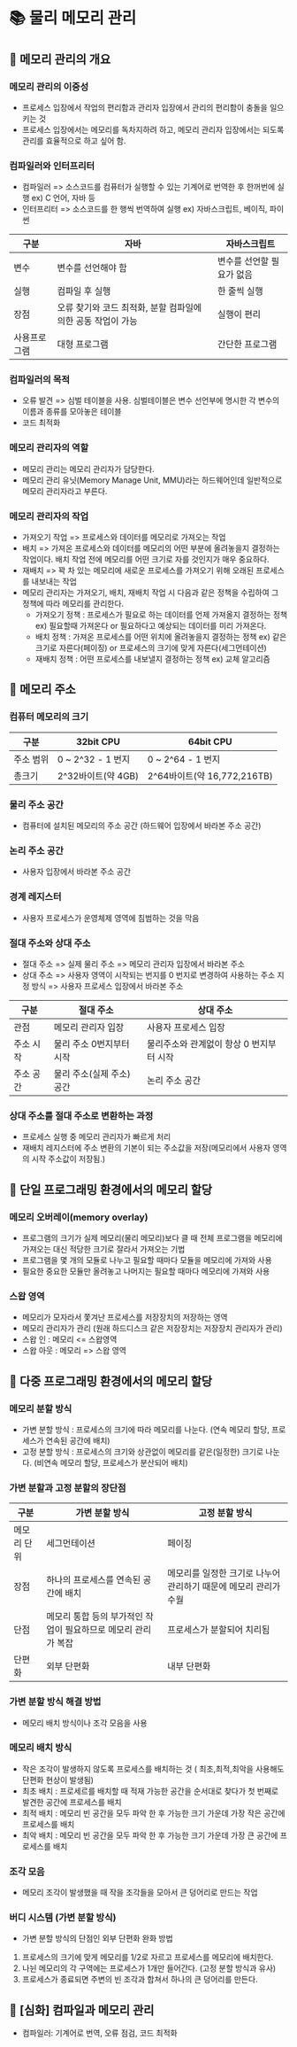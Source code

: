 
# 📚 물리 메모리 관리

## 📌 메모리 관리의 개요

### 메모리 관리의 이중성

- 프로세스 입장에서 작업의 편리함과 관리자 입장에서 관리의 편리함이 충돌을 일으키는 것
- 프로세스 입장에서는 메모리를 독차지하려 하고, 메모리 관리자 입장에서는 되도록 관리를 효율적으로 하고 싶어 함.

### 컴파일러와 인터프리터

- 컴파일러 => 소스코드를 컴퓨터가 실행할 수 있는 기계어로 번역한 후 한꺼번에 실행 ex) C 언어, 자바 등
- 인터프리터 => 소스코드를 한 행씩 번역하여 실행 ex) 자바스크립트, 베이직, 파이썬

| 구분 | 자바 | 자바스크립트 |
| --- | -- | -- |
| 변수 | 변수를 선언해야 함 | 변수를 선언할 필요가 없음 |
| 실행 | 컴파일 후 실행 | 한 줄씩 실행 | 
| 장점 | 오류 찾기와 코드 최적화, 분할 컴파일에 의한 공동 작업이 가능 | 실행이 편리 | 
| 사용프로그램 | 대형 프로그램 | 간단한 프로그램 |

### 컴파일러의 목적

- 오류 발견 => 심벌 테이블을 사용. 심벌테이블은 변수 선언부에 명시한 각 변수의 이름과 종류를 모아놓은 테이블
- 코드 최적화

### 메모리 관리자의 역할

- 메모리 관리는 메모리 관리자가 담당한다.
- 메모리 관리 유닛(Memory Manage Unit, MMU)라는 하드웨어인데 일반적으로 메모리 관리자라고 부른다.

### 메모리 관리자의 작업

- 가져오기 작업 => 프로세스와 데이터를 메모리로 가져오는 작업
- 배치 => 가져온 프로세스와 데이터를 메모리의 어떤 부분에 올려놓을지 결정하는 작업이다. 배치 작업 전에 메모리를 어떤 크기로 자를 것인지가 매우 중요하다.
- 재배치 => 꽉 차 있는 메모리에 새로운 프로세스를 가져오기 위해 오래된 프로세스를 내보내는 작업
- 메모리 관리자는 가져오기, 배치, 재배치 작업 시 다음과 같은 정책을 수립하여 그 정책에 따라 메모리를 관리한다.
    - 가져오기 정책 : 프로세스가 필요로 하는 데이터를 언제 가져올지 결정하는 정책 ex) 필요할때 가져온다 or 필요하다고 예상되는 데이터를 미리 가져온다.
    - 배치 정책 : 가져온 프로세스를 어떤 위치에 올려놓을지 결정하는 정책 ex) 같은 크기로 자른다(페이징) or 프로세스의 크기에 맞게 자른다(세그먼테이션)
    - 재배치 정책 : 어떤 프로세스를 내보낼지 결정하는 정책 ex) 교체 알고리즘

## 📌 메모리 주소

### 컴퓨터 메모리의 크기

| 구분 | 32bit CPU | 64bit CPU |
| -- | -- | -- |
| 주소 범위 | 0 ~ 2^32 - 1 번지 | 0 ~ 2^64 - 1 번지 |
| 총크기 | 2^32바이트(약 4GB) | 2^64바이트(약 16,772,216TB) |

### 물리 주소 공간

- 컴퓨터에 설치된 메모리의 주소 공간 (하드웨어 입장에서 바라본 주소 공간)

### 논리 주소 공간

- 사용자 입장에서 바라본 주소 공간

### 경계 레지스터

- 사용자 프로세스가 운영체제 영역에 침범하는 것을 막음

### 절대 주소와 상대 주소

- 절대 주소 => 실제 물리 주소 => 메모리 관리자 입장에서 바라본 주소
- 상대 주소 => 사용자 영역이 시작되는 번지를 0 번지로 변경하여 사용하는 주소 지정 방식 => 사용자 프로세스 입장에서 바라본 주소

| 구분 | 절대 주소 | 상대 주소 | 
| -- | -- | -- |
| 관점 | 메모리 관리자 입장 | 사용자 프로세스 입장 |
| 주소 시작 | 물리 주소 0번지부터 시작 | 물리주소와 관계없이 항상 0 번지부터 시작 |
| 주소 공간 | 물리 주소(실제 주소) 공간 | 논리 주소 공간 |

### 상대 주소를 절대 주소로 변환하는 과정

- 프로세스 실행 중 메모리 관리자가 빠르게 처리
- 재배치 레지스터에 주소 변환의 기본이 되는 주소값을 저장(메모리에서 사용자 영역의 시작 주소값이 저장됨.)

## 📌 단일 프로그래밍 환경에서의 메모리 할당

### 메모리 오버레이(memory overlay)

- 프로그램의 크기가 실제 메모리(물리 메모리)보다 클 때 전체 프로그램을 메모리에 가져오는 대신 적당한 크기로 잘라서 가져오는 기법
- 프로그램을 몇 개의 모듈로 나누고 필요할 때마다 모듈을 메모리에 가져와 사용
- 필요한 중요한 모듈만 올려놓고 나머지는 필요할 때마다 메모리에 가져와 사용

### 스왑 영역

- 메모리가 모자라서 쫓겨난 프로세스를 저장장치의 저장하는 영역
- 메모리 관리자가 관리 (원래 하드디스크 같은 저장장치는 저장장치 관리자가 관리)
- 스왑 인 : 메모리 <= 스왑영역
- 스왑 아웃 : 메모리 => 스왑 영역

## 📌 다중 프로그래밍 환경에서의 메모리 할당

### 메모리 분할 방식

- 가변 분할 방식 : 프로세스의 크기에 따라 메모리를 나눈다. (연속 메모리 할당, 프로세스가 연속된 공간에 배치)
- 고정 분할 방식 : 프로세스의 크기와 상관없이 메모리를 같은(일정한) 크기로 나눈다. (비연속 메모리 할당, 프로세스가 분산되어 배치)

### 가변 분할과 고정 분할의 장단점

| 구분 | 가변 분할 방식 | 고정 분할 방식 |
| ---- | ------ | -- |
| 메모리 단위 | 세그먼테이션 | 페이징 |
| 장점 | 하나의 프로세스를 연속된 공간에 배치 | 메모리를 일정한 크기로 나누어 관리하기 때문에 메모리 관리가 수월 |  
| 단점 | 메모리 통합 등의 부가적인 작업이 필요하므로 메모리 관리가 복잡 | 프로세스가 분할되어 치리됨 |
| 단편화 | 외부 단편화 | 내부 단편화 |

### 가변 분할 방식 해결 방법

- 메모리 배치 방식이나 조각 모음을 사용

### 메모리 배치 방식

- 작은 조각이 발생하지 않도록 프로세스를 배치하는 것 ( 최초,최적,최악을 사용해도 단편화 현상이 발생됨)
- 최초 배치 : 프로세르를 배치할 때 적재 가능한 공간을 순서대로 찾다가 첫 번째로 발견한 공간에 프로세스를 배치
- 최적 배치 : 메모리 빈 공간을 모두 파악 한 후 가능한 크기 가운데 가장 작은 공간에 프로세스를 배치
- 최악 배치 : 메모리 빈 공간을 모두 파악 한 후 가능한 크기 가운데 가장 큰 공간에 프로세스를 배치

### 조각 모음

- 메모리 조각이 발생했을 때 작을 조각들을 모아서 큰 덩어리로 만드는 작업

### 버디 시스템 (가변 분할 방식)

- 가변 분할 방식의 단점인 외부 단편화 완화 방법
1. 프로세스의 크기에 맞게 메모리를 1/2로 자르고 프로세스를 메모리에 배치한다.
2. 나뉜 메모리의 각 구역에는 프로세스가 1개만 들어간다. (고정 분할 방식과 유사)
3. 프로세스가 종료되면 주변의 빈 조각과 합쳐서 하나의 큰 덩어리를 만든다.

## 📌 [심화] 컴파일과 메모리 관리

- 컴파일러: 기계어로 번역, 오류 점검, 코드 최적화
